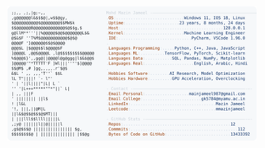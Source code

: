 <picture>
  <source srcset="https://raw.githubusercontent.com/mmazinjameel/mmazinjameel/main/dark_mode.svg?v=1753763951" media="(prefers-color-scheme: dark)">
  <img src="https://raw.githubusercontent.com/mmazinjameel/mmazinjameel/main/light_mode.svg?v=1753763951">
</picture>
